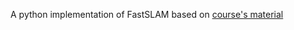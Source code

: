 A python implementation of FastSLAM based on [course's material](http://ais.informatik.uni-freiburg.de/teaching/ss19/robotics/)